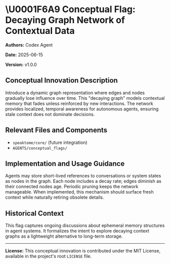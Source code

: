 # \U0001F6A9 Conceptual Flag: Decaying Graph Network of Contextual Data

**Authors:** Codex Agent

**Date:** 2025-06-15

**Version:** v1.0.0

## Conceptual Innovation Description

Introduce a dynamic graph representation where edges and nodes gradually lose influence over time. This "decaying graph" models contextual memory that fades unless reinforced by new interactions. The network provides localized, temporal awareness for autonomous agents, ensuring stale context does not dominate decisions.

## Relevant Files and Components

- `speaktome/core/` (future integration)
- `AGENTS/conceptual_flags/`

## Implementation and Usage Guidance

Agents may store short-lived references to conversations or system states as nodes in the graph. Each node includes a decay rate; edges diminish as their connected nodes age. Periodic pruning keeps the network manageable. When implemented, this mechanism should surface fresh context while naturally retiring obsolete details.

## Historical Context

This flag captures ongoing discussions about ephemeral memory structures in agent systems. It formalizes the intent to explore decaying context graphs as a lightweight alternative to long-term storage.

---

**License:**
This conceptual innovation is contributed under the MIT License, available in the project's root `LICENSE` file.

